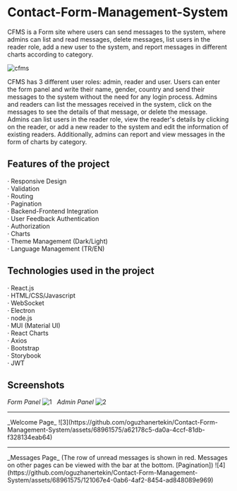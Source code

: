 # Contact-Form-Management-System
CFMS is a Form site where users can send messages to the system, where admins can list and read messages, delete messages, list users in the reader role, add a new user to the system, and report messages in different charts according to category.

![cfms](https://github.com/oguzhanertekin/Contact-Form-Management-System/assets/68961575/db67aa45-17aa-40a9-a944-987feda50c04)

CFMS has 3 different user roles: admin, reader and user. Users can enter the form panel and write their name, gender, country and send their messages to the system without the need for any login process. Admins and readers can list the messages received in the system, click on the messages to see the details of that message, or delete the message. Admins can list users in the reader role, view the reader's details by clicking on the reader, or add a new reader to the system and edit the information of existing readers. Additionally, admins can report and view messages in the form of charts by category.

## Features of the project
· Responsive Design <br>
· Validation <br>
· Routing <br>
· Pagination<br>
· Backend-Frontend Integration <br>
· User Feedback Authentication <br>
· Authorization <br>
· Charts <br>
· Theme Management (Dark/Light) <br>
· Language Management (TR/EN) <br>

## Technologies used in the project
· React.js <br>
· HTML/CSS/Javascript <br>
· WebSocket <br>
· Electron <br>
· node.js <br>
· MUI (Material UI) <br>
· React Charts <br>
· Axios <br>
· Bootstrap <br>
· Storybook <br>
· JWT <br>


## Screenshots
 _Form Panel_
![1](https://github.com/oguzhanertekin/Contact-Form-Management-System/assets/68961575/d237f426-ef96-4db8-8b59-04a56e5b2b77)
&nbsp;
_Admin Panel_
![2](https://github.com/oguzhanertekin/Contact-Form-Management-System/assets/68961575/c8b281da-b1d1-4144-b3e0-b89419204afa)
<hr>
_Welcome Page_
![3](https://github.com/oguzhanertekin/Contact-Form-Management-System/assets/68961575/a62178c5-da0a-4ccf-81db-f328134eab64)
<hr>
_Messages Page_  (The row of unread messages is shown in red. Messages on other pages can be viewed with the bar at the bottom. [Pagination])
![4](https://github.com/oguzhanertekin/Contact-Form-Management-System/assets/68961575/121067e4-0ab6-4af2-8454-ad848089e969)


